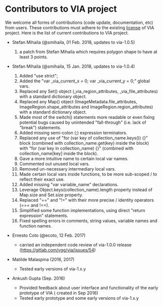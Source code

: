 # Contributors to VIA project
We welcome all forms of contributions (code update, documentation, etc) from users. 
These contributions must adhere to the existing [license](LICENSE) of VIA project.
Here is the list of current contributions to VIA project.

* Stefan Mihaila (@smihaila, 01 Feb. 2018, updates to via-1.0.5)
  01. a patch from Stefan Mihaila which requires polygon shape to have at least 3 points.

* Stefan Mihaila (@smihaila, 15 Jan. 2018, updates to via-1.0.4)
  01. Added "use strict";
  02. Added the "var _via_current_x = 0; var _via_current_y = 0;" global vars.
  03. Replaced any Set() object (_via_region_attributes, _via_file_attributes) with a standard dictionary object.
  04. Replaced any Map() object (ImageMetadata.file_attributes, ImageRegion.shape_attributes and ImageRegion.region_attributes) with a standard dictionary object.
  05. Made most of the switch() statements more readable or even fixing potential bugs caused by unintended "fall-through" (i.e. lack of "break") statements.
  06. Added missing semi-colon (;) expression terminators.
  07. Replaced any use of "for (var key of collection_name.keys()) {}" block (combined with collection_name.get(key) inside the block) with "for (var key in collection_name) {}" (combined with collection_name[key] inside the block).
  08. Gave a more intuitive name to certain local var names.
  09. Commented out unused local vars.
  10. Removed un-necessary intermediary local vars.
  11. Made certain local vars inside functions, to be more sub-scoped / to reflect their exact use.
  12. Added missing "var variable_name" declarations.
  13. Leverage Object.keys(collection_name).length property instead of Map.size and Set.size property.
  14. Replaced "==" and "!=" with their more precise / identity operators (=== and !==).
  15. Simplified some function implementations, using direct "return expression" statements.
  16. Fixed spelling errors in comments, string values, variable names and function names.

* Ernesto Coto (@ecoto, 12 Feb. 2017)
  - carried an independent code review of via-1.0.0 release (https://gitlab.com/vgg/via/issues/54)

* Matilde Malaspina (2016, 2017)
  - Tested early versions of via-1.x.y

* Ankush Gupta (Sep. 2016)
  - Provided feedback about user interface and functionality of the early prototype of VIA ( created in Sep 2016)
  - Tested early prototype and some early versions of via-1.x.y

